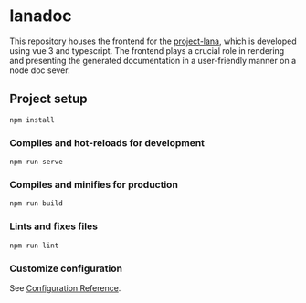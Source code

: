 # lanadoc

This repository houses the frontend for the [project-lana](https://github.com/FotieMConstant/project-lana), which is developed using vue 3 and typescript. The frontend plays a crucial role in rendering and presenting the generated documentation in a user-friendly manner on a node doc sever.


## Project setup
```
npm install
```

### Compiles and hot-reloads for development
```
npm run serve
```

### Compiles and minifies for production
```
npm run build
```

### Lints and fixes files
```
npm run lint
```

### Customize configuration
See [Configuration Reference](https://cli.vuejs.org/config/).
